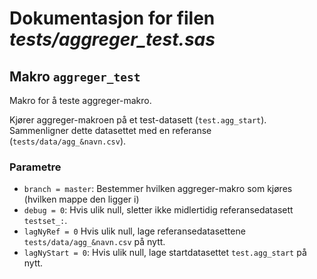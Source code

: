 
# Dokumentasjon for filen *tests/aggreger_test.sas*


## Makro `aggreger_test`

Makro for å teste aggreger-makro.

Kjører aggreger-makroen på et test-datasett (`test.agg_start`).
Sammenligner dette datasettet med en referanse (`tests/data/agg_&navn.csv`).

### Parametre

- `branch = master`: Bestemmer hvilken aggreger-makro som kjøres (hvilken mappe den ligger i)
- `debug = 0`: Hvis ulik null, sletter ikke midlertidig referansedatasett `testset_:`.
- `lagNyRef = 0` Hvis ulik null, lage referansedatasettene `tests/data/agg_&navn.csv` på nytt.
- `lagNyStart = 0`: Hvis ulik null, lage startdatasettet `test.agg_start` på nytt.

